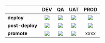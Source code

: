 |                 |                                           DEV                                           |                                          QA                                           |                                        UAT                                         |                                         PROD                                          |
|:----------------|:---------------------------------------------------------------------------------------:|:-------------------------------------------------------------------------------------:|:----------------------------------------------------------------------------------:|:-------------------------------------------------------------------------------------:|
| **deploy**      |      [<img src="{{baseUrl}}{{filePathForDownload}}{{releaseId}}/dev-deploy.png">][dev-deploy]      |      [<img src="{{baseUrl}}{{filePathForDownload}}{{releaseId}}/qa-deploy.png">][qa-deploy]      |   [<img src="{{baseUrl}}{{filePathForDownload}}{{releaseId}}/uat-deploy.png">][uat-deploy]    |    [<img src="{{baseUrl}}{{filePathForDownload}}{{releaseId}}/prod-deploy.png">][prod-deploy]    |
| **post-deploy** | [<img src="{{baseUrl}}{{filePathForDownload}}{{releaseId}}/dev-post-deploy.png">][dev-post-deploy] | [<img src="{{baseUrl}}{{filePathForDownload}}{{releaseId}}/qa-post-deploy.png">][qa-post-deploy] | [<img src="{{baseUrl}}{{filePathForDownload}}{{releaseId}}/uat-deploy.png">][uat-post-deploy] | [<img src="{{baseUrl}}{{filePathForDownload}}{{releaseId}}/prod-deploy.png">][prod-post-deploy]  |
| **promote**     |    [<img src="{{baseUrl}}{{filePathForDownload}}{{releaseId}}/dev-promote.png">][dev-promote]      |     [<img src="{{baseUrl}}{{filePathForDownload}}{{releaseId}}/qa-promte.png">][qa-promote]      |  [<img src="{{baseUrl}}{{filePathForDownload}}{{releaseId}}/uat-deploy.png">][uat-promote]    |                                         xxxx                                          |

[build-link]: {{baseUrl}}releases/tag/{{releaseId}}
[pipeline-link]: {{baseUrl}}releases/tag/{{releaseId}}
[dev-deploy]: {{baseUrl}}releases/tag/{{releaseId}}
[dev-post-deploy]: {{baseUrl}}releases/tag/{{releaseId}}
[dev-promote]: {{baseUrl}}releases/tag/{{releaseId}}
[qa-deploy]: {{baseUrl}}releases/tag/{{releaseId}}
[qa-post-deploy]: {{baseUrl}}releases/tag/{{releaseId}}
[qa-promote]: {{baseUrl}}releases/tag/{{releaseId}}
[uat-deploy]: {{baseUrl}}releases/tag/{{releaseId}}
[uat-post-deploy]: {{baseUrl}}releases/tag/{{releaseId}}
[uat-promote]: {{baseUrl}}releases/tag/{{releaseId}}
[prod-deploy]: {{baseUrl}}releases/tag/{{releaseId}}
[prod-post-deploy]: {{baseUrl}}releases/tag/{{releaseId}}